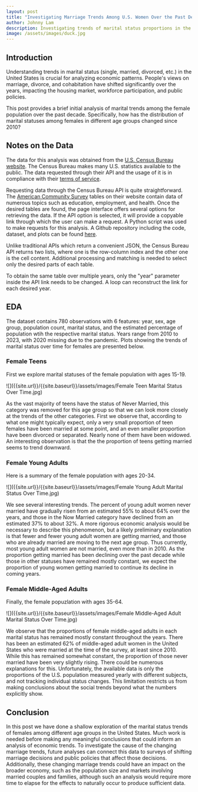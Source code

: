 ```yaml
---
layout: post
title: "Investigating Marriage Trends Among U.S. Women Over the Past Decade"
author: Johnny Lam
description: Investigating trends of marital status proportions in the United States over the past decade
image: /assets/images/duck.jpg
---
```


## Introduction

Understanding trends in marital status (single, married, divorced, etc.) in the United States is crucial for analyzing economic patterns. People's views on marriage, divorce, and cohabitation have shifted significantly over the years, impacting the housing market, workforce participation, and public policies. 

This post provides a brief initial analysis of marital trends among the female population over the past decade. Specifically, how has the distribution of marital statuses among females in different age groups changed since 2010?

## Notes on the Data

The data for this analysis was obtained from the [U.S. Census Bureau website](https://www.census.gov/data/developers/about.html). The Census Bureau makes many U.S. statistics available to the public. The data requested through their API and the usage of it is in compliance with their [terms of service](https://www.census.gov/data/developers/about/terms-of-service.html).

Requesting data through the Census Bureau API is quite straightforward. The [American Community Survey](https://data.census.gov/) tables on their website contain data of numerous topics such as education, employment, and health. Once the desired tables are found, the page interface offers several options for retrieving the data. If the API option is selected, it will provide a copyable link through which the user can make a request. A Python script was used to make requests for this analysis. A Github repository including the code, dataset, and plots can be found [here](https://github.com/jl240/Marital-Statuses-in-the-United-States).

Unlike traditional APIs which return a convenient JSON, the Census Bureau API returns two lists, where one is the row-column index and the other one is the cell content. Additional processing and matching is needed to select only the desired parts of each table.

To obtain the same table over multiple years, only the "year" parameter inside the API link needs to be changed. A loop can reconstruct the link for each desired year. 

## EDA

The dataset contains 780 observations with 6 features: year, sex, age group, population count, marital status, and the estimated percentage of population wtih the respective marital status. Years range from 2010 to 2023, with 2020 missing due to the pandemic. Plots showing the trends of marital status over time for females are presented below.

### Female Teens

First we explore marital statuses of the female population with ages 15-19.

![]({{site.url}}/{{site.baseurl}}/assets/images/Female Teen Marital Status Over Time.jpg)

As the vast majority of teens have the status of Never Married, this category was removed for this age group so that we can look more closely at the trends of the other categories. First we observe that, according to what one might typically expect, only a very small proportion of teen females have been married at some point, and an even smaller proportion have been divorced or separated. Nearly none of them have been widowed. An interesting observation is that the the proportion of teens getting married seems to trend downward.

### Female Young Adults

Here is a summary of the female population with ages 20-34.

![]({{site.url}}/{{site.baseurl}}/assets/images/Female Young Adult Marital Status Over Time.jpg)

We see several interesting trends. The percent of young adult women never married have gradually risen from an estimated 55% to about 64% over the years, and those in the Now Married category have declined from an estimated 37% to about 32%. A more rigorous economic analysis would be necessary to describe this phenomenon, but a likely preliminary explanation is that fewer and fewer young adult women are getting married, and those who are already married are moving to the next age group. Thus currently, most young adult women are not married, even more than in 2010. As the proportion getting married has been declining over the past decade while those in other statuses have remained mostly constant, we expect the proportion of young women getting married to continue its decline in coming years.


### Female Middle-Aged Adults

Finally, the female popuzlation with ages 35-64.

![]({{site.url}}/{{site.baseurl}}/assets/images/Female Middle-Aged Adult Marital Status Over Time.jpg)

We observe that the proportions of female middle-aged adults in each marital status has remained mostly constant throughout the years. There has been an estimated 62% of middle-aged adult women in the United States who were married at the time of the survey, at least since 2010. While this has remained somewhat constant, the proportion of those never married have been very slightly rising. There could be numerous explanations for this. Unfortunately, the available data is only the proportions of the U.S. population measured yearly with different subjects, and not tracking individual status changes. This limitation restricts us from making conclusions about the social trends beyond what the numbers explicitly show.


## Conclusion

In this post we have done a shallow exploration of the marital status trends of females among different age groups in the United States. Much work is needed before making any meaningful conclusions that could inform an analysis of economic trends. To investigate the cause of the changing marriage trends, future analyses can connect this data to surveys of shifting marriage decisions and public policies that affect those decisions. Additionally, these changing marriage trends could have an impact on the broader economy, such as the population size and markets involving married couples and families, although such an analysis would require more time to elapse for the effects to naturally occur to produce sufficient data.